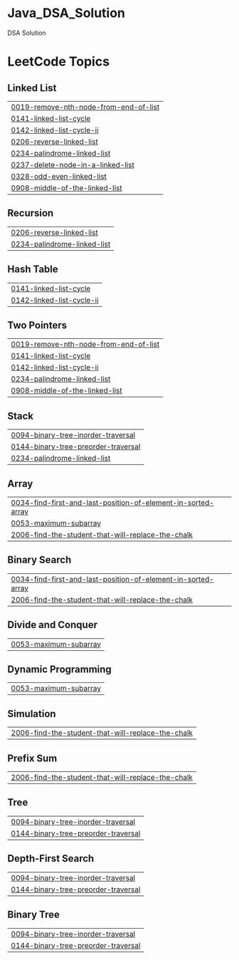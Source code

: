 # Java_DSA_Solution
DSA Solution

<!---LeetCode Topics Start-->
# LeetCode Topics
## Linked List
|  |
| ------- |
| [0019-remove-nth-node-from-end-of-list](https://github.com/harshitaditya/DSA_Solution/tree/master/0019-remove-nth-node-from-end-of-list) |
| [0141-linked-list-cycle](https://github.com/harshitaditya/DSA_Solution/tree/master/0141-linked-list-cycle) |
| [0142-linked-list-cycle-ii](https://github.com/harshitaditya/DSA_Solution/tree/master/0142-linked-list-cycle-ii) |
| [0206-reverse-linked-list](https://github.com/harshitaditya/DSA_Solution/tree/master/0206-reverse-linked-list) |
| [0234-palindrome-linked-list](https://github.com/harshitaditya/DSA_Solution/tree/master/0234-palindrome-linked-list) |
| [0237-delete-node-in-a-linked-list](https://github.com/harshitaditya/DSA_Solution/tree/master/0237-delete-node-in-a-linked-list) |
| [0328-odd-even-linked-list](https://github.com/harshitaditya/DSA_Solution/tree/master/0328-odd-even-linked-list) |
| [0908-middle-of-the-linked-list](https://github.com/harshitaditya/DSA_Solution/tree/master/0908-middle-of-the-linked-list) |
## Recursion
|  |
| ------- |
| [0206-reverse-linked-list](https://github.com/harshitaditya/DSA_Solution/tree/master/0206-reverse-linked-list) |
| [0234-palindrome-linked-list](https://github.com/harshitaditya/DSA_Solution/tree/master/0234-palindrome-linked-list) |
## Hash Table
|  |
| ------- |
| [0141-linked-list-cycle](https://github.com/harshitaditya/DSA_Solution/tree/master/0141-linked-list-cycle) |
| [0142-linked-list-cycle-ii](https://github.com/harshitaditya/DSA_Solution/tree/master/0142-linked-list-cycle-ii) |
## Two Pointers
|  |
| ------- |
| [0019-remove-nth-node-from-end-of-list](https://github.com/harshitaditya/DSA_Solution/tree/master/0019-remove-nth-node-from-end-of-list) |
| [0141-linked-list-cycle](https://github.com/harshitaditya/DSA_Solution/tree/master/0141-linked-list-cycle) |
| [0142-linked-list-cycle-ii](https://github.com/harshitaditya/DSA_Solution/tree/master/0142-linked-list-cycle-ii) |
| [0234-palindrome-linked-list](https://github.com/harshitaditya/DSA_Solution/tree/master/0234-palindrome-linked-list) |
| [0908-middle-of-the-linked-list](https://github.com/harshitaditya/DSA_Solution/tree/master/0908-middle-of-the-linked-list) |
## Stack
|  |
| ------- |
| [0094-binary-tree-inorder-traversal](https://github.com/harshitaditya/DSA_Solution/tree/master/0094-binary-tree-inorder-traversal) |
| [0144-binary-tree-preorder-traversal](https://github.com/harshitaditya/DSA_Solution/tree/master/0144-binary-tree-preorder-traversal) |
| [0234-palindrome-linked-list](https://github.com/harshitaditya/DSA_Solution/tree/master/0234-palindrome-linked-list) |
## Array
|  |
| ------- |
| [0034-find-first-and-last-position-of-element-in-sorted-array](https://github.com/harshitaditya/DSA_Solution/tree/master/0034-find-first-and-last-position-of-element-in-sorted-array) |
| [0053-maximum-subarray](https://github.com/harshitaditya/DSA_Solution/tree/master/0053-maximum-subarray) |
| [2006-find-the-student-that-will-replace-the-chalk](https://github.com/harshitaditya/DSA_Solution/tree/master/2006-find-the-student-that-will-replace-the-chalk) |
## Binary Search
|  |
| ------- |
| [0034-find-first-and-last-position-of-element-in-sorted-array](https://github.com/harshitaditya/DSA_Solution/tree/master/0034-find-first-and-last-position-of-element-in-sorted-array) |
| [2006-find-the-student-that-will-replace-the-chalk](https://github.com/harshitaditya/DSA_Solution/tree/master/2006-find-the-student-that-will-replace-the-chalk) |
## Divide and Conquer
|  |
| ------- |
| [0053-maximum-subarray](https://github.com/harshitaditya/DSA_Solution/tree/master/0053-maximum-subarray) |
## Dynamic Programming
|  |
| ------- |
| [0053-maximum-subarray](https://github.com/harshitaditya/DSA_Solution/tree/master/0053-maximum-subarray) |
## Simulation
|  |
| ------- |
| [2006-find-the-student-that-will-replace-the-chalk](https://github.com/harshitaditya/DSA_Solution/tree/master/2006-find-the-student-that-will-replace-the-chalk) |
## Prefix Sum
|  |
| ------- |
| [2006-find-the-student-that-will-replace-the-chalk](https://github.com/harshitaditya/DSA_Solution/tree/master/2006-find-the-student-that-will-replace-the-chalk) |
## Tree
|  |
| ------- |
| [0094-binary-tree-inorder-traversal](https://github.com/harshitaditya/DSA_Solution/tree/master/0094-binary-tree-inorder-traversal) |
| [0144-binary-tree-preorder-traversal](https://github.com/harshitaditya/DSA_Solution/tree/master/0144-binary-tree-preorder-traversal) |
## Depth-First Search
|  |
| ------- |
| [0094-binary-tree-inorder-traversal](https://github.com/harshitaditya/DSA_Solution/tree/master/0094-binary-tree-inorder-traversal) |
| [0144-binary-tree-preorder-traversal](https://github.com/harshitaditya/DSA_Solution/tree/master/0144-binary-tree-preorder-traversal) |
## Binary Tree
|  |
| ------- |
| [0094-binary-tree-inorder-traversal](https://github.com/harshitaditya/DSA_Solution/tree/master/0094-binary-tree-inorder-traversal) |
| [0144-binary-tree-preorder-traversal](https://github.com/harshitaditya/DSA_Solution/tree/master/0144-binary-tree-preorder-traversal) |
<!---LeetCode Topics End-->